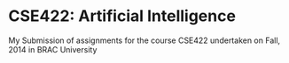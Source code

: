 CSE422: Artificial Intelligence
======

My Submission of assignments for the course CSE422 undertaken on Fall, 2014 in BRAC University
